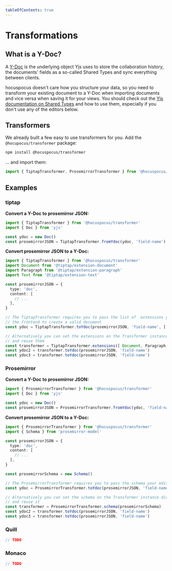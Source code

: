 ```yaml
---
tableOfContents: true
---
```


# Transformations

## What is a Y-Doc?

A [Y-Doc](https://docs.yjs.dev/api/y.doc) is the underlying object Yjs uses to store the collaboration history, the documents' fields as a so-called Shared Types and sync everything between clients.

hocuspocus doesn't care how you structure your data, so you need to transform your existing document to a Y-Doc when importing documents and vice versa when saving it for your views. You should check out the [Yjs documentation on Shared Types](https://docs.yjs.dev/getting-started/working-with-shared-types) and how to use them, especially if you don't use any of the editors below.

## Transformers

We already built a few easy to use transformers for you. Add the `@hocupocus/transformer` package:

```bash
npm install @hocuspocus/transformer
```

… and import them:

```typescript
import { TiptapTransformer, ProsemirrorTransformer } from '@hocuspocus/transformer'
```

## Examples

### tiptap

**Convert a Y-Doc to prosemirror JSON:**

```typescript
import { TiptapTransformer } from '@hocuspocus/transformer'
import { Doc } from 'yjs'

const ydoc = new Doc()
const prosemirrorJSON = TiptapTransformer.fromYdoc(ydoc, 'field-name')
```

**Convert prosemirror JSON to a Y-Doc:**

```typescript
import { TiptapTransformer } from '@hocuspocus/transformer'
import Document from '@tiptap/extension-document'
import Paragraph from '@tiptap/extension-paragraph'
import Text from '@tiptap/extension-text'

const prosemirrorJSON = {
  type: 'doc',
  content: [
    // ...
  ],
}

// The TiptapTransformer requires you to pass the list of  extensions you use in
// the frontend to create a valid document
const ydoc = TiptapTransformer.toYdoc(prosemirrorJSON, 'field-name', [ Document, Paragraph, Text ])

// Alternatively you can set the extensions on the Transformer instance directly
// and reuse them
const transformer = TiptapTransformer.extensions([ Document, Paragraph, Text ])
const ydoc2 = transformer.toYdoc(prosemirrorJSON, 'field-name')
const ydoc3 = transformer.toYdoc(prosemirrorJSON, 'field-name')
```

### Prosemirror

**Convert a Y-Doc to prosemirror JSON:**

```typescript
import { ProsemirrorTransformer } from '@hocuspocus/transformer'
import { Doc } from 'yjs'

const ydoc = new Doc()
const prosemirrorJSON = ProsemirrorTransformer.fromYdoc(ydoc, 'field-name')
```

**Convert prosemirror JSON to a Y-Doc:**

```typescript
import { ProsemirrorTransformer } from '@hocuspocus/transformer'
import { Schema } from 'prosemirror-model'

const prosemirrorJSON = {
  type: 'doc',
  content: [
    // ...
  ],
}

const prosemirrorSchema = new Schema()

// The ProsemirrorTransformer requires you to pass the schema your editor uses
const ydoc = ProsemirrorTransformer.toYdoc(prosemirrorJSON, 'field-name', prosemirrorSchema)

// Alternatively you can set the schema on the Transformer instance directly
// and reuse it
const transformer = ProsemirrorTransformer.schema(prosemirrorSchema)
const ydoc2 = transformer.toYdoc(prosemirrorJSON, 'field-name')
const ydoc3 = transformer.toYdoc(prosemirrorJSON, 'field-name')
```


### Quill

```typescript
// TODO
```

### Monaco

```typescript
// TODO
```
